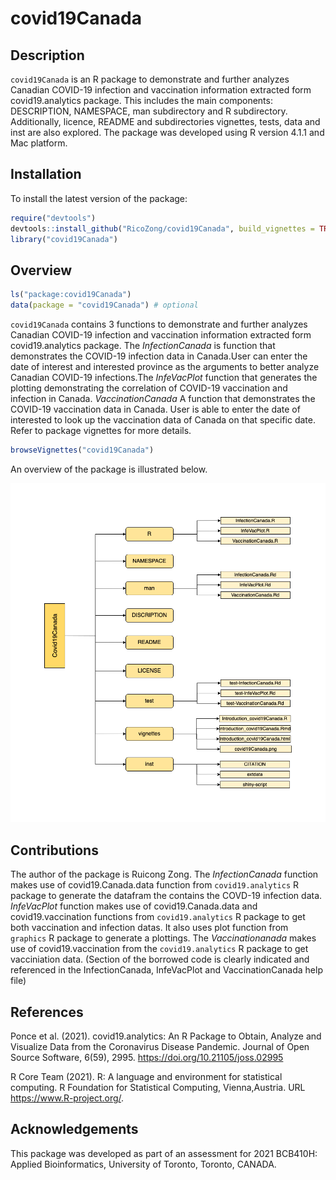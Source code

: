 
<!-- README.md is generated from README.Rmd. Please edit that file -->

# covid19Canada

<!-- badges: start -->
<!-- badges: end -->

## Description

`covid19Canada` is an R package to demonstrate and further analyzes
Canadian COVID-19 infection and vaccination information extracted form
covid19.analytics package. This includes the main components:
DESCRIPTION, NAMESPACE, man subdirectory and R subdirectory.
Additionally, licence, README and subdirectories vignettes, tests, data
and inst are also explored. The package was developed using R version
4.1.1 and Mac platform.

## Installation

To install the latest version of the package:

``` r
require("devtools")
devtools::install_github("RicoZong/covid19Canada", build_vignettes = TRUE)
library("covid19Canada")
```

## Overview

``` r
ls("package:covid19Canada")
data(package = "covid19Canada") # optional
```

`covid19Canada` contains 3 functions to demonstrate and further analyzes
Canadian COVID-19 infection and vaccination information extracted form
covid19.analytics package. The *InfectionCanada* is function that
demonstrates the COVID-19 infection data in Canada.User can enter the
date of interest and interested province as the arguments to better
analyze Canadian COVID-19 infections.The *InfeVacPlot* function that
generates the plotting demonstrating the correlation of COVID-19
vaccination and infection in Canada. *VaccinationCanada* A function that
demonstrates the COVID-19 vaccination data in Canada. User is able to
enter the date of interested to look up the vaccination data of Canada
on that specific date. Refer to package vignettes for more details.

``` r
browseVignettes("covid19Canada")
```

An overview of the package is illustrated below.

![](./inst/extdata/covid19Canada.png)

## Contributions

The author of the package is Ruicong Zong. The *InfectionCanada*
function makes use of covid19.Canada.data function from
`covid19.analytics` R package to generate the datafram the contains the
COVD-19 infection data. *InfeVacPlot* function makes use of
covid19.Canada.data and covid19.vaccination functions from
`covid19.analytics` R package to get both vaccination and infection
datas. It also uses plot function from `graphics` R package to generate
a plottings. The *Vaccinationanada* makes use of covid19.vaccination
from the `covid19.analytics` R package to get vacciniation data.
(Section of the borrowed code is clearly indicated and referenced in the
InfectionCanada, InfeVacPlot and VaccinationCanada help file)

## References

Ponce et al. (2021). covid19.analytics: An R Package to Obtain, Analyze
and Visualize Data from the Coronavirus Disease Pandemic. Journal of
Open Source Software, 6(59), 2995. <https://doi.org/10.21105/joss.02995>

R Core Team (2021). R: A language and environment for statistical
computing. R Foundation for Statistical Computing, Vienna,Austria. URL
<https://www.R-project.org/>.

## Acknowledgements

This package was developed as part of an assessment for 2021 BCB410H:
Applied Bioinformatics, University of Toronto, Toronto, CANADA.

